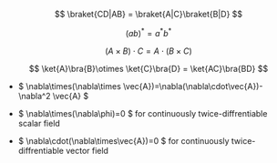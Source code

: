 $$
\braket{CD|AB} = \braket{A|C}\braket{B|D}
$$

$$
(ab)^{*}=a^* b^*
$$

$$
(A\times B)\cdot C = A\cdot(B\times C)
$$

$$
\ket{A}\bra{B}\otimes \ket{C}\bra{D} = \ket{AC}\bra{BD}
$$

- $
\nabla\times(\nabla\times \vec{A})=\nabla(\nabla\cdot\vec{A})-\nabla^2 \vec{A}
$

- $
\nabla\times(\nabla\phi)=0
$
for continuously twice-diffrentiable scalar field

- $
\nabla\cdot(\nabla\times\vec{A})=0
$
for continuously twice-diffrentiable vector field